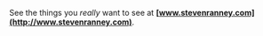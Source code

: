 See the things you *really* want to see at **[www.stevenranney.com](http://www.stevenranney.com)**.

